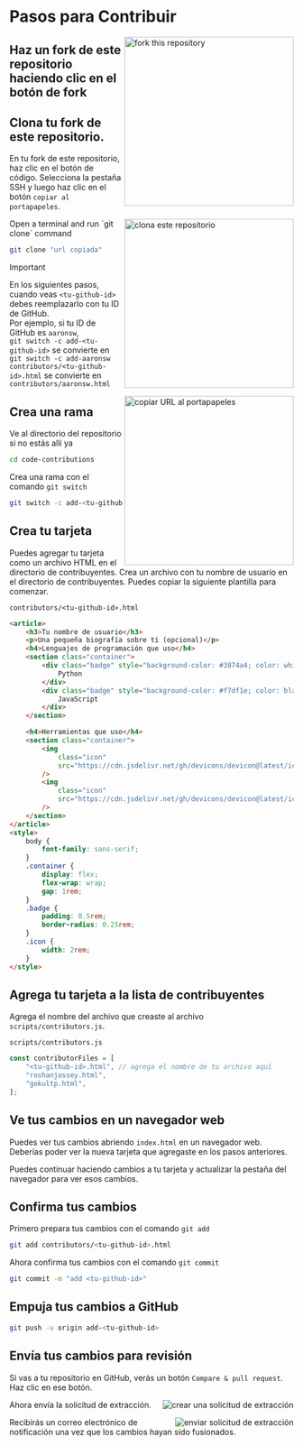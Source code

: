 # Pasos para Contribuir

<img align="right" width="300" src="https://firstcontributions.github.io/assets/Readme/fork.png" alt="fork this repository" />

## Haz un fork de este repositorio haciendo clic en el botón de fork

## Clona tu fork de este repositorio.

En tu fork de este repositorio, haz clic en el botón de código. Selecciona la pestaña SSH y luego haz clic en el botón `copiar al portapapeles`.

<img align="right" width="300" src="https://firstcontributions.github.io/assets/Readme/clone.png" alt="clona este repositorio" />
Open a terminal and run `git clone` command

```bash
git clone "url copiada"
```

> [!IMPORTANT]
> En los siguientes pasos, cuando veas `<tu-github-id>` debes reemplazarlo con tu ID de GitHub.  
> Por ejemplo, si tu ID de GitHub es `aaronsw`,  
> `git switch -c add-<tu-github-id>` se convierte en `git switch -c add-aaronsw`  
> `contributors/<tu-github-id>.html` se convierte en `contributors/aaronsw.html`

<img align="right" width="300" src="https://firstcontributions.github.io/assets/Readme/copy-to-clipboard.png" alt="copiar URL al portapapeles" />

## Crea una rama

Ve al directorio del repositorio si no estás allí ya

```bash
cd code-contributions
```

Crea una rama con el comando `git switch`

```bash
git switch -c add-<tu-github-id>
```

## Crea tu tarjeta

Puedes agregar tu tarjeta como un archivo HTML en el directorio de contribuyentes. Crea un archivo con tu nombre de usuario en el directorio de contribuyentes. Puedes copiar la siguiente plantilla para comenzar.

`contributors/<tu-github-id>.html`
```html
<article>
    <h3>Tu nombre de usuario</h3>
    <p>Una pequeña biografía sobre ti (opcional)</p>
    <h4>Lenguajes de programación que uso</h4>
    <section class="container">
        <div class="badge" style="background-color: #3874a4; color: white">
            Python
        </div>
        <div class="badge" style="background-color: #f7df1e; color: black;">
            JavaScript
        </div>
    </section>

    <h4>Herramientas que uso</h4>
    <section class="container">
        <img
            class="icon"
            src="https://cdn.jsdelivr.net/gh/devicons/devicon@latest/icons/bash/bash-original.svg"
        />
        <img
            class="icon"
            src="https://cdn.jsdelivr.net/gh/devicons/devicon@latest/icons/linux/linux-original.svg"
        />
    </section>
</article>
<style>
    body {
        font-family: sans-serif;
    }
    .container {
        display: flex;
        flex-wrap: wrap;
        gap: 1rem;
    }
    .badge {
        padding: 0.5rem;
        border-radius: 0.25rem;
    }
    .icon {
        width: 2rem;
    }
</style>
```
## Agrega tu tarjeta a la lista de contribuyentes

Agrega el nombre del archivo que creaste al archivo `scripts/contributors.js`.

`scripts/contributors.js`
```js
const contributorFiles = [
    "<tu-github-id>.html", // agrega el nombre de tu archivo aquí
    "roshanjossey.html",
    "gokultp.html",
];
```

## Ve tus cambios en un navegador web

Puedes ver tus cambios abriendo `index.html` en un navegador web. Deberías poder ver la nueva tarjeta que agregaste en los pasos anteriores.

Puedes continuar haciendo cambios a tu tarjeta y actualizar la pestaña del navegador para ver esos cambios.

## Confirma tus cambios

Primero prepara tus cambios con el comando `git add`

```bash
git add contributors/<tu-github-id>.html
```

Ahora confirma tus cambios con el comando `git commit`

```bash
git commit -m "add <tu-github-id>"
```

## Empuja tus cambios a GitHub

```bash
git push -u origin add-<tu-github-id>
```

## Envía tus cambios para revisión

Si vas a tu repositorio en GitHub, verás un botón `Compare & pull request`. Haz clic en ese botón.

<img style="float: right;" src="https://firstcontributions.github.io/assets/Readme/compare-and-pull.png" alt="crear una solicitud de extracción" />

Ahora envía la solicitud de extracción.

<img style="float: right;" src="https://firstcontributions.github.io/assets/Readme/submit-pull-request.png" alt="enviar solicitud de extracción" />

Recibirás un correo electrónico de notificación una vez que los cambios hayan sido fusionados.
